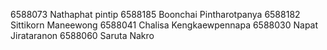 6588073 Nathaphat pintip
6588185 Boonchai Pintharotpanya
6588182 Sittikorn Maneewong 
6588041 Chalisa Kengkaewpennapa
6588030 Napat Jirataranon
6588060 Saruta Nakro
